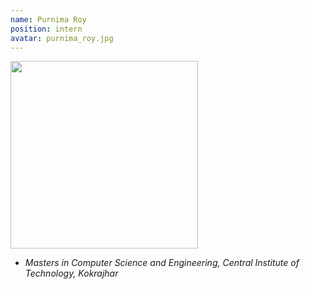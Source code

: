 ```yaml
---
name: Purnima Roy
position: intern
avatar: purnima_roy.jpg
---
```


<img width="300" src="{{site.baseurl}}/images/people/{{page.avatar}}" data-action="zoom">

- _Masters in Computer Science and Engineering, Central Institute of Technology, Kokrajhar_<br>
